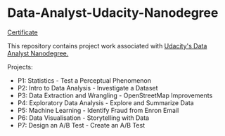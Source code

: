 # Data-Analyst-Udacity-Nanodegree

[Certificate](https://github.com/riched158/Data-Analyst-Udacity-Nanodegree/blob/master/certificate.pdf)

This repository contains project work associated with [Udacity's Data Analyst Nanodegree.](https://www.udacity.com/course/data-analyst-nanodegree--nd002?v=a4)

Projects:

* P1: Statistics - Test a Perceptual Phenomenon
* P2: Intro to Data Analysis - Investigate a Dataset
* P3: Data Extraction and Wrangling - OpenStreetMap Improvements
* P4: Exploratory Data Analysis - Explore and Summarize Data
* P5: Machine Learning - Identify Fraud from Enron Email
* P6: Data Visualisation - Storytelling with Data
* P7: Design an A/B Test - Create an A/B Test

